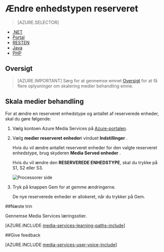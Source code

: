 <properties
    pageTitle=" Skalere medier behandling ved hjælp af portalen Azure | Microsoft Azure"
    description="Dette selvstudium vejleder dig gennem trinnene til skalering medier, der behandler ved hjælp af portalen Azure."
    services="media-services"
    documentationCenter=""
    authors="Juliako"
    manager="erikre"
    editor=""/>

<tags
    ms.service="media-services"
    ms.workload="media"
    ms.tgt_pltfrm="na"
    ms.devlang="na"
    ms.topic="article"
    ms.date="10/24/2016"
    ms.author="juliako"/>

# <a name="change-the-reserved-unit-type"></a>Ændre enhedstypen reserveret

> [AZURE.SELECTOR]
- [.NET](media-services-dotnet-encoding-units.md)
- [Portal](media-services-portal-scale-media-processing.md)
- [RESTEN](https://msdn.microsoft.com/library/azure/dn859236.aspx)
- [Java](https://github.com/southworkscom/azure-sdk-for-media-services-java-samples)
- [PHP](https://github.com/Azure/azure-sdk-for-php/tree/master/examples/MediaServices)

## <a name="overview"></a>Oversigt

>[AZURE.IMPORTANT] Sørg for at gennemse emnet [Oversigt](media-services-scale-media-processing-overview.md) for at få flere oplysninger om skalering medier behandling emne.

## <a name="scale-media-processing"></a>Skala medier behandling

For at ændre en reserveret enhedstype og antallet af reserverede enheder, skal du gøre følgende:

1. Vælg kontoen Azure Media Services på [Azure-portalen](https://portal.azure.com/).

2. Vælg **medier reserveret enheder**i vinduet **Indstillinger** .

    Hvis du vil ændre antallet reserveret enheder for den valgte reserveret enhedstype, brug skyderen **Media Served enheder** .

    Hvis du vil ændre den **RESERVEREDE ENHEDSTYPE**, skal du trykke på S1, S2 eller S3.

    ![Processorer side](./media/media-services-portal-scale-media-processing/media-services-scale-media-processing.png)

3. Tryk på knappen Gem for at gemme ændringerne.

    De nye reserverede enheder er allokeret, når du trykker på Gem.

##<a name="next-steps"></a>Næste trin

Gennemse Media Services læringsstier.

[AZURE.INCLUDE [media-services-learning-paths-include](../../includes/media-services-learning-paths-include.md)]

##<a name="provide-feedback"></a>Give feedback

[AZURE.INCLUDE [media-services-user-voice-include](../../includes/media-services-user-voice-include.md)]



